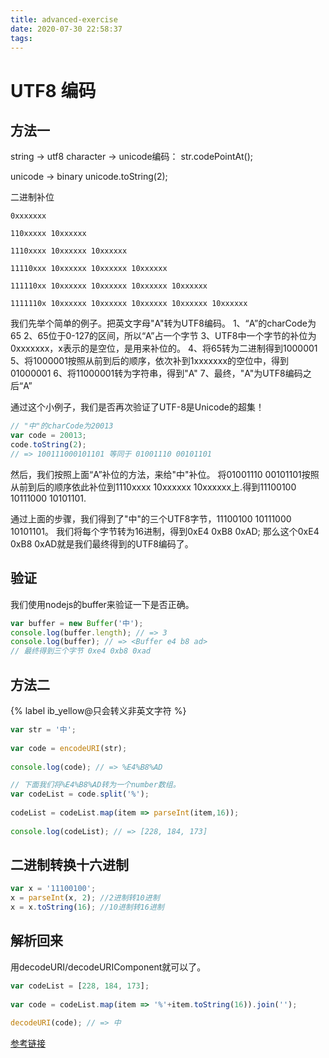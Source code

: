 ```yaml
---
title: advanced-exercise
date: 2020-07-30 22:58:37
tags:
---
```


# UTF8 编码
## 方法一
string -> utf8
character -> unicode编码：
str.codePointAt();

unicode -> binary
unicode.toString(2);

二进制补位
```
0xxxxxxx

110xxxxx 10xxxxxx

1110xxxx 10xxxxxx 10xxxxxx

11110xxx 10xxxxxx 10xxxxxx 10xxxxxx

111110xx 10xxxxxx 10xxxxxx 10xxxxxx 10xxxxxx

1111110x 10xxxxxx 10xxxxxx 10xxxxxx 10xxxxxx 10xxxxxx
```

我们先举个简单的例子。把英文字母"A"转为UTF8编码。
1、“A”的charCode为65
2、65位于0-127的区间，所以“A”占一个字节
3、UTF8中一个字节的补位为0xxxxxxx，x表示的是空位，是用来补位的。
4、将65转为二进制得到1000001
5、将1000001按照从前到后的顺序，依次补到1xxxxxxx的空位中，得到01000001
6、将11000001转为字符串，得到"A"
7、最终，"A"为UTF8编码之后“A”

通过这个小例子，我们是否再次验证了UTF-8是Unicode的超集！
```js
// "中"的charCode为20013
var code = 20013;
code.toString(2); 
// => 100111000101101 等同于 01001110 00101101
```
然后，我们按照上面“A”补位的方法，来给"中"补位。
将01001110 00101101按照从前到后的顺序依此补位到1110xxxx 10xxxxxx 10xxxxxx上.得到11100100 10111000 10101101.

通过上面的步骤，我们得到了"中"的三个UTF8字节，11100100 10111000 10101101。
我们将每个字节转为16进制，得到0xE4 0xB8 0xAD;
那么这个0xE4 0xB8 0xAD就是我们最终得到的UTF8编码了。

## 验证
我们使用nodejs的buffer来验证一下是否正确。
``` js
var buffer = new Buffer('中'); 
console.log(buffer.length); // => 3
console.log(buffer); // => <Buffer e4 b8 ad>
// 最终得到三个字节 0xe4 0xb8 0xad
```

## 方法二
{% label ib_yellow@只会转义非英文字符 %}
``` js
var str = '中';
 
var code = encodeURI(str);
 
console.log(code); // => %E4%B8%AD

// 下面我们将%E4%B8%AD转为一个number数组。
var codeList = code.split('%');
 
codeList = codeList.map(item => parseInt(item,16));
 
console.log(codeList); // => [228, 184, 173]
```

## 二进制转换十六进制
``` js
var x = '11100100';
x = parseInt(x, 2); //2进制转10进制
x = x.toString(16); //10进制转16进制
```

## 解析回来
用decodeURI/decodeURIComponent就可以了。
``` js
var codeList = [228, 184, 173];
 
var code = codeList.map(item => '%'+item.toString(16)).join('');
 
decodeURI(code); // => 中
```
[参考链接](https://blog.csdn.net/themagickeyjianan/article/details/80725606)